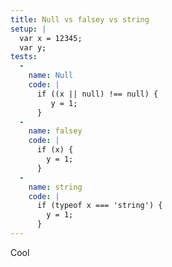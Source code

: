 ```yaml
---
title: Null vs falsey vs string
setup: |
  var x = 12345;
  var y;
tests:
  -
    name: Null
    code: |
      if ((x || null) !== null) {
         y = 1;
      }
  -
    name: falsey
    code: |
      if (x) {
        y = 1;
      }
  -
    name: string
    code: |
      if (typeof x === 'string') {
        y = 1;
      }
---
```

Cool
